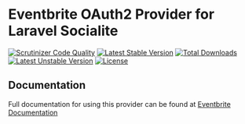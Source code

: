 # Eventbrite OAuth2 Provider for Laravel Socialite

[![Scrutinizer Code Quality](https://img.shields.io/scrutinizer/g/SocialiteProviders/Eventbrite.svg?style=flat-square)](https://scrutinizer-ci.com/g/SocialiteProviders/Eventbrite/?branch=master)
[![Latest Stable Version](https://img.shields.io/packagist/v/socialiteproviders/eventbrite.svg?style=flat-square)](https://packagist.org/packages/socialiteproviders/eventbrite)
[![Total Downloads](https://img.shields.io/packagist/dt/socialiteproviders/eventbrite.svg?style=flat-square)](https://packagist.org/packages/socialiteproviders/eventbrite)
[![Latest Unstable Version](https://img.shields.io/packagist/vpre/socialiteproviders/eventbrite.svg?style=flat-square)](https://packagist.org/packages/socialiteproviders/eventbrite)
[![License](https://img.shields.io/packagist/l/socialiteproviders/eventbrite.svg?style=flat-square)](https://packagist.org/packages/socialiteproviders/eventbrite)

## Documentation

Full documentation for using this provider can be found at [Eventbrite Documentation](http://socialiteproviders.github.io/providers/eventbrite/)

